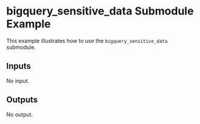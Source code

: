 # bigquery_sensitive_data Submodule Example

This example illustrates how to use the `bigquery_sensitive_data` submodule.

<!-- BEGINNING OF PRE-COMMIT-TERRAFORM DOCS HOOK -->
## Inputs

No input.

## Outputs

No output.

<!-- END OF PRE-COMMIT-TERRAFORM DOCS HOOK -->
